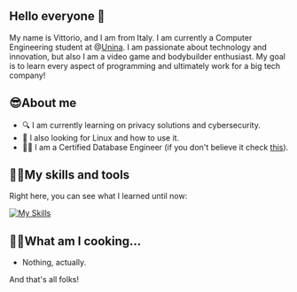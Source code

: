 ## Hello everyone 👋

My name is Vittorio, and I am from Italy. I am currently a Computer Engineering student at @[Unina](https://www.unina.it/home;jsessionid=713EDAFF2C4FF71107586896FA049017.node_publisher12). I am passionate about technology and innovation, but also I am a video game and bodybuilder enthusiast. My goal is to learn every aspect of programming and ultimately work for a big tech company!

## 😎About me
- 🔍 I am currently learning on privacy solutions and cybersecurity.
- 🤔 I also looking for Linux and how to use it.
- 👨‍💻 I am a Certified Database Engineer (if you don't believe it check [this](https://www.linkedin.com/in/vittorio-monfrecola-963bb6295/)).

## 🐱‍💻My skills and tools
Right here, you can see what I learned until now:

[![My Skills](https://skillicons.dev/icons?i=c,cpp,java,mysql,py,git,vscode,windows)](https://skillicons.dev)

## 👨‍🍳What am I cooking...
- Nothing, actually. 

And that's all folks!
